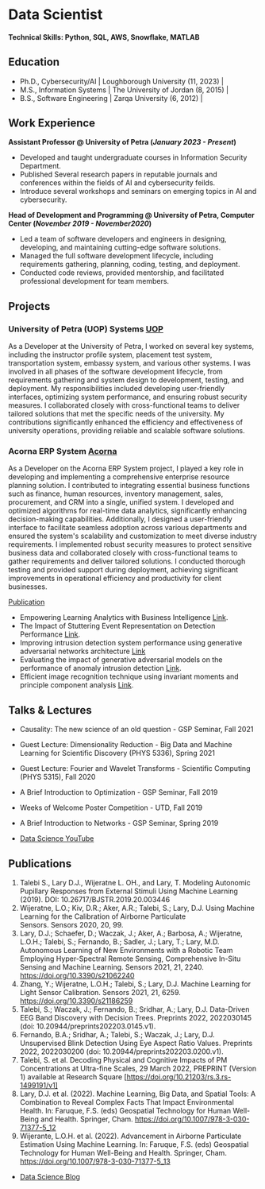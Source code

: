 # Data Scientist

#### Technical Skills: Python, SQL, AWS, Snowflake, MATLAB

## Education
- Ph.D., Cybersecurity/AI | Loughborough University (11, 2023) | 
- M.S., Information Systems | The University of Jordan (8, 2015) | 
- B.S., Software Engineering | Zarqa University (6, 2012) | 

## Work Experience
**Assistant Professor @ University of Petra (_January 2023 - Present_)**
- Developed and taught undergraduate courses in Information Security Department.
- Published Several research papers in reputable journals and conferences within the fields of AI and cybersecurity feilds.
- Introduce several workshops and seminars on emerging topics in AI and cybersecurity.

**Head of Development and Programming @ University of Petra, Computer Center (_November 2019 - November2020_)**
- Led a team of software developers and engineers in designing, developing, and maintaining cutting-edge software solutions.
- Managed the full software development lifecycle, including requirements gathering, planning, coding, testing, and deployment.
- Conducted code reviews, provided mentorship, and facilitated professional development for team members.

## Projects

### University of Petra (UOP) Systems [UOP](https://www.uop.edu.jo/Ar/Pages/default.aspx#)
As a Developer at the University of Petra, I worked on several key systems, including the instructor profile system, placement test system, transportation system, embassy system, and various other systems. I was involved in all phases of the software development lifecycle, from requirements gathering and system design to development, testing, and deployment. My responsibilities included developing user-friendly interfaces, optimizing system performance, and ensuring robust security measures. I collaborated closely with cross-functional teams to deliver tailored solutions that met the specific needs of the university. My contributions significantly enhanced the efficiency and effectiveness of university operations, providing reliable and scalable software solutions.

### Acorna ERP System [Acorna](https://acornasolutions.com/)
As a Developer on the Acorna ERP System project, I played a key role in developing and implementing a comprehensive enterprise resource planning solution. I contributed to integrating essential business functions such as finance, human resources, inventory management, sales, procurement, and CRM into a single, unified system. I developed and optimized algorithms for real-time data analytics, significantly enhancing decision-making capabilities. Additionally, I designed a user-friendly interface to facilitate seamless adoption across various departments and ensured the system's scalability and customization to meet diverse industry requirements. I implemented robust security measures to protect sensitive business data and collaborated closely with cross-functional teams to gather requirements and deliver tailored solutions. I conducted thorough testing and provided support during deployment, achieving significant improvements in operational efficiency and productivity for client businesses.

[Publication](https://scholar.google.com/citations?hl=en&user=uXk3oxMAAAAJ&view_op=list_works&sortby=pubdate)
- Empowering Learning Analytics with Business Intelligence [Link](https://ieeexplore.ieee.org/abstract/document/10533111/).
- The Impact of Stuttering Event Representation on Detection Performance [Link](https://ieeexplore.ieee.org/abstract/document/10532935).
- Improving intrusion detection system performance using generative adversarial networks architecture [Link](https://repository.lboro.ac.uk/articles/thesis/Improving_intrusion_detection_system_performance_using_generative_adversarial_networks_architecture/24584445)
- Evaluating the impact of generative adversarial models on the performance of anomaly intrusion detection [Link](https://ietresearch.onlinelibrary.wiley.com/doi/full/10.1049/ntw2.12098).
- Efficient image recognition technique using invariant moments and principle component analysis [Link](https://ieeexplore.ieee.org/abstract/document/10533111/](https://www.scirp.org/journal/paperinformation?paperid=72570)).

## Talks & Lectures
- Causality: The new science of an old question - GSP Seminar, Fall 2021
- Guest Lecture: Dimensionality Reduction - Big Data and Machine Learning for Scientific Discovery (PHYS 5336), Spring 2021
- Guest Lecture: Fourier and Wavelet Transforms - Scientific Computing (PHYS 5315), Fall 2020
- A Brief Introduction to Optimization - GSP Seminar, Fall 2019
- Weeks of Welcome Poster Competition - UTD, Fall 2019
- A Brief Introduction to Networks - GSP Seminar, Spring 2019

- [Data Science YouTube](https://www.youtube.com/channel/UCa9gErQ9AE5jT2DZLjXBIdA)

## Publications
1. Talebi S., Lary D.J., Wijeratne L. OH., and Lary, T. Modeling Autonomic Pupillary Responses from External Stimuli Using Machine Learning (2019). DOI: 10.26717/BJSTR.2019.20.003446
2. Wijeratne, L.O.; Kiv, D.R.; Aker, A.R.; Talebi, S.; Lary, D.J. Using Machine Learning for the Calibration of Airborne Particulate Sensors. Sensors 2020, 20, 99.
3. Lary, D.J.; Schaefer, D.; Waczak, J.; Aker, A.; Barbosa, A.; Wijeratne, L.O.H.; Talebi, S.; Fernando, B.; Sadler, J.; Lary, T.; Lary, M.D. Autonomous Learning of New Environments with a Robotic Team Employing Hyper-Spectral Remote Sensing, Comprehensive In-Situ Sensing and Machine Learning. Sensors 2021, 21, 2240. https://doi.org/10.3390/s21062240
4. Zhang, Y.; Wijeratne, L.O.H.; Talebi, S.; Lary, D.J. Machine Learning for Light Sensor Calibration. Sensors 2021, 21, 6259. https://doi.org/10.3390/s21186259
5. Talebi, S.; Waczak, J.; Fernando, B.; Sridhar, A.; Lary, D.J. Data-Driven EEG Band Discovery with Decision Trees. Preprints 2022, 2022030145 (doi: 10.20944/preprints202203.0145.v1).
6. Fernando, B.A.; Sridhar, A.; Talebi, S.; Waczak, J.; Lary, D.J. Unsupervised Blink Detection Using Eye Aspect Ratio Values. Preprints 2022, 2022030200 (doi: 10.20944/preprints202203.0200.v1).
7. Talebi, S. et al. Decoding Physical and Cognitive Impacts of PM Concentrations at Ultra-fine Scales, 29 March 2022, PREPRINT (Version 1) available at Research Square [https://doi.org/10.21203/rs.3.rs-1499191/v1]
8. Lary, D.J. et al. (2022). Machine Learning, Big Data, and Spatial Tools: A Combination to Reveal Complex Facts That Impact Environmental Health. In: Faruque, F.S. (eds) Geospatial Technology for Human Well-Being and Health. Springer, Cham. https://doi.org/10.1007/978-3-030-71377-5_12
9. Wijerante, L.O.H. et al. (2022). Advancement in Airborne Particulate Estimation Using Machine Learning. In: Faruque, F.S. (eds) Geospatial Technology for Human Well-Being and Health. Springer, Cham. https://doi.org/10.1007/978-3-030-71377-5_13

- [Data Science Blog](https://medium.com/@shawhin)
